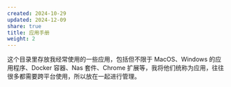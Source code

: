```yaml
---
created: 2024-10-29
updated: 2024-12-09
share: true
title: 应用手册
weight: 2
---
```


这个目录里存放我经常使用的一些应用，包括但不限于 MacOS、Windows 的应用程序、Docker 容器、Nas 套件、Chrome 扩展等，我将他们统称为应用，往往很多都需要跨平台使用，所以放在一起进行管理。
